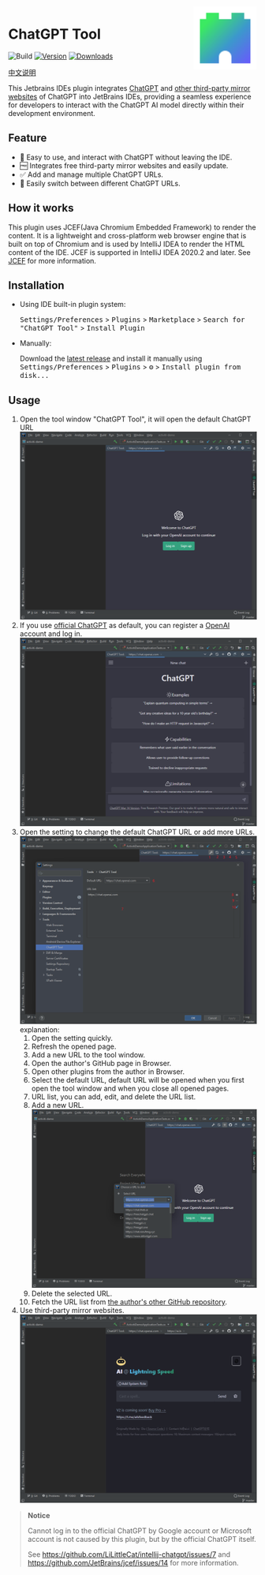 <img src="src/main/resources/META-INF/pluginIcon.svg" align="right" width="128" height="128" alt="icon"/>

# ChatGPT Tool

![Build](https://github.com/LiLittleCat/intellij-chatgpt/workflows/Build/badge.svg)
[![Version](https://img.shields.io/jetbrains/plugin/v/20629-chatgpt-tool.svg)](https://plugins.jetbrains.com/plugin/20629-chatgpt-tool)
[![Downloads](https://img.shields.io/jetbrains/plugin/d/20629-chatgpt-tool.svg)](https://plugins.jetbrains.com/plugin/20629-chatgpt-tool)

[中文说明](README_CN.md)

This Jetbrains IDEs plugin integrates [ChatGPT](https://chat.openai.com/) and [other third-party mirror websites](https://github.com/LiLittleCat/awesome-free-chatgpt) of ChatGPT into JetBrains IDEs,
providing a seamless experience for developers to interact with the ChatGPT AI model directly within their development environment.

## Feature

- 🚀 Easy to use, and interact with ChatGPT without leaving the IDE.
- 🆓 Integrates free third-party mirror websites and easily update.
- ✅ Add and manage multiple ChatGPT URLs.
- 🔄 Easily switch between different ChatGPT URLs.

## How it works

This plugin uses JCEF(Java Chromium Embedded Framework) to render the content. It is a lightweight and cross-platform web browser engine that is built on top of Chromium and is used by IntelliJ IDEA to render the HTML content of the IDE.
JCEF is supported in IntelliJ IDEA 2020.2 and later. See [JCEF](https://plugins.jetbrains.com/docs/intellij/jcef.html) for more information.

## Installation

- Using IDE built-in plugin system:

  <kbd>Settings/Preferences</kbd> > <kbd>Plugins</kbd> > <kbd>Marketplace</kbd> > <kbd>Search for "ChatGPT Tool"</kbd> >
  <kbd>Install Plugin</kbd>

- Manually:

  Download the [latest release](https://github.com/LiLittleCat/intellij-chatgpt/releases/latest) and install it manually using
  <kbd>Settings/Preferences</kbd> > <kbd>Plugins</kbd> > <kbd>⚙️</kbd> > <kbd>Install plugin from disk...</kbd>


## Usage

1. Open the tool window "ChatGPT Tool", it will open the default ChatGPT URL
   ![](/image/login.png)
2. If you use [official ChatGPT](https://chat.openai.com/) as default, you can register a [OpenAI](https://beta.openai.com/signup) account and log in.
   ![](/image/use.png)
3. Open the setting to change the default ChatGPT URL or add more URLs.
   ![](/image/settings-info.png)
   explanation:
    1. Open the setting quickly.
    2. Refresh the opened page.
    3. Add a new URL to the tool window.
    4. Open the author's GitHub page in Browser.
    5. Open other plugins from the author in Browser.
    6. Select the default URL, default URL will be opened when you first open the tool window and when you close all opened pages.
    7. URL list, you can add, edit, and delete the URL list.
    8. Add a new URL.
       ![](/image/add-tab.png)
    9. Delete the selected URL.
    10. Fetch the URL list from [the author's other GitHub repository](https://github.com/LiLittleCat/awesome-free-chatgpt).
4. Use third-party mirror websites.
   ![](/image/another.png)


> **Notice**
>
> Cannot log in to the official ChatGPT by Google account or Microsoft account is not caused by this plugin, but by the official ChatGPT itself.
>
> See https://github.com/LiLittleCat/intellij-chatgpt/issues/7 and https://github.com/JetBrains/jcef/issues/14 for more information.